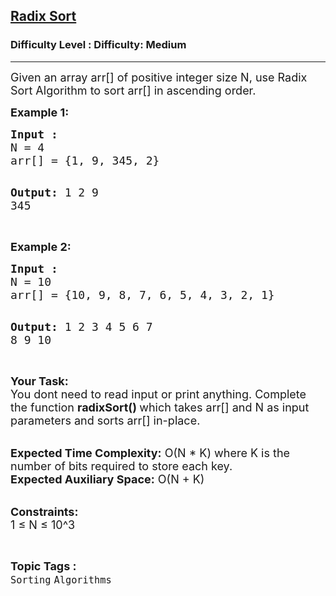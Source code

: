 <h2><a href="https://www.geeksforgeeks.org/problems/radix-sort/1">Radix Sort</a></h2><h3>Difficulty Level : Difficulty: Medium</h3><hr><div class="problems_problem_content__Xm_eO"><p><span style="font-size: 18px;">Given an array arr[] of positive integer size N, use Radix Sort Algorithm to sort arr[] in ascending order.</span></p>
<p><strong><span style="font-size: 18px;">Example 1:</span></strong></p>
<pre><span style="font-size: 18px;"><strong>Input :</strong>
N = 4
arr[] = {1, 9, 345, 2}</span>

<span style="font-size: 18px;"><strong>Output:</strong> 1 2 9 345</span></pre>
<p><br><span style="font-size: 18px;"><strong>Example 2:</strong></span></p>
<pre><span style="font-size: 18px;"><strong>Input :</strong>
N = 10
arr[] = {10, 9, 8, 7, 6, 5, 4, 3, 2, 1}</span>

<span style="font-size: 18px;"><strong>Output:</strong> 1 2 3 4 5 6 7 8 9 10</span></pre>
<p><br><span style="font-size: 18px;"><strong>Your Task: &nbsp;</strong><br>You dont need to read input or print anything. Complete the function <strong>radixSort() </strong>which takes arr[] and N as input parameters and sorts arr[] in-place.&nbsp;</span></p>
<p><br><span style="font-size: 18px;"><strong>Expected Time Complexity:</strong> O(N * K) where K is the number of bits required to store each key.<br><strong>Expected Auxiliary Space:</strong> O(N + K)</span></p>
<p><br><span style="font-size: 18px;"><strong>Constraints:</strong><br>1 ≤ N ≤ 10^3</span></p></div><br><p><span style=font-size:18px><strong>Topic Tags : </strong><br><code>Sorting</code>&nbsp;<code>Algorithms</code>&nbsp;